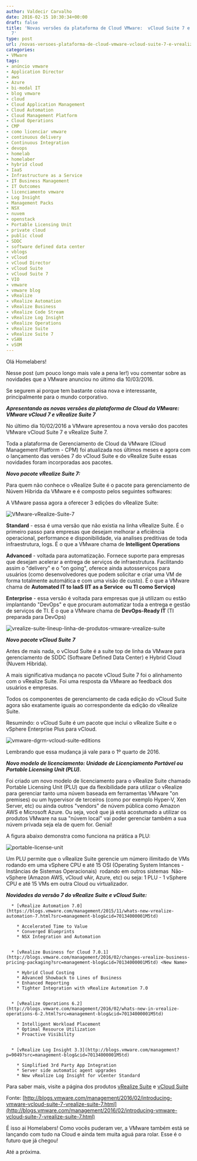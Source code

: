 ```yaml
---
author: Valdecir Carvalho
date: 2016-02-15 10:30:34+00:00
draft: false
title: 'Novas versões da plataforma de Cloud VMware:  vCloud Suite 7 e vRealize Suite
  7'
type: post
url: /novas-versoes-plataforma-de-cloud-vmware-vcloud-suite-7-e-vrealize-suite-7/
categories:
- VMware
tags:
- anúncio vmware
- Application Director
- aws
- Azure
- bi-modal IT
- blog vmware
- cloud
- Cloud Application Management
- Cloud Automation
- Cloud Management Platform
- Cloud Operations
- CMP
- como licenciar vmware
- continuous delivery
- Continuous Integration
- devops
- homelab
- homelaber
- hybrid cloud
- IaaS
- Infrastructure as a Service
- IT Business Management
- IT Outcomes
- licenciamento vmware
- Log Insight
- Management Packs
- NSX
- nuvem
- openstack
- Portable Licensing Unit
- private cloud
- public cloud
- SDDC
- software defined data center
- vblogs
- vCloud
- vCloud Director
- vCloud Suite
- vCloud Suite 7
- VIO
- vmware
- vmware blog
- vRealize
- vRealize Automation
- vRealize Business
- vRealize Code Stream
- vRealize Log Insight
- vRealize Operations
- vRealize Suite
- vRealize Suite 7
- vSAN
- vSOM
---
```


Olá Homelabers!

Nesse post (um pouco longo mais vale a pena ler!) vou comentar sobre as novidades que a VMware anunciou no último dia 10/03/2016.

Se segurem ai porque tem bastante coisa nova e interessante, principalmente para o mundo corporativo.

_**Apresentando as novas versões da plataforma de Cloud da VMware: VMware vCloud 7 e vRealize Suite 7**_

No último dia 10/02/2016 a VMware apresentou a nova versão dos pacotes VMware vCloud Suite 7 e vRealize Suite 7.

Toda a plataforma de Gerenciamento de Cloud da VMware (Cloud Management Platform - CPM) foi atualizada nos últimos meses e agora com o lançamento das versões 7 do vCloud Suite e do vRealize Suite essas novidades foram incorporadas aos pacotes.<!-- more -->

_**Novo pacote vRealize Suite 7:**_

Para quem não conhece o vRealize Suite é o pacote para gerenciamento de Núvem Hibrida da VMware e é composto pelos seguintes softwares:

A VMware passa agora a oferecer 3 edições do vRealize Suite:

![VMware-vRealize-Suite-7](/imagens/2016/02/VMware-vRealize-Suite-7-e1455508335364.jpg)


**Standard** - essa é uma versão que não existia na linha vRealize Suite. É o primeiro passo para empresas que desejam melhorar a eficiência operacional, performance e disponibilidade, via analises preditivas de toda infraestrutura, logs. É o que a VMware chama de **Intelligent Operations**

**Advanced** - voltada para automatização. Fornece suporte para empresas que desejam acelerar a entrega de serviços de infraestrutura. Facilitando assim o "delivery" e o "on going", oferece ainda autosserviços para usuários (como desenvolvedores que podem solicitar e criar uma VM de forma totalmente automática e com uma visão de custo). É o que a VMware chama de **Automated IT to IaaS (IT as a Service  ou TI como Serviço)**

**Enterprise** - essa versão é voltada para empresas que já utilizam ou estão implantando "DevOps" e que procuram automatizar toda a entrega e gestão de serviços de TI. É o que a VMware chama de **DevOps-Ready IT** (TI preparada para DevOps)

![vrealize-suite-lineup-linha-de-produtos-vmware-vrealize-suite](/imagens/2016/02/vrealize-suite-lineup-linha-de-produtos-vmware-vrealize-suite-e1455508658448.png)


_**Novo pacote vCloud Suite 7**_

Antes de mais nada, o vCloud Suite é a suite top de linha da VMware para gerenciamento de SDDC (Software Defined Data Center) e Hybrid Cloud (Nuvem Hibrida).

A mais significativa mudança no pacote vCloud Suite 7 foi o alinhamento com o vRealize Suite. Foi uma resposta da VMware ao feedback dos usuários e empresas.

Todos os componentes de gerenciamento de cada edição do vCloud Suite agora são exatamente iguais ao correspondente da edição do vRealize Suite.

Resumindo: o vCloud Suite é um pacote que inclui o vRealize Suite e o vSphere Enterprise Plus para vCloud.

![vmware-dgrm-vcloud-suite-editions](/imagens/2016/02/vmware-dgrm-vcloud-suite-editions-e1455508418189.png)


Lembrando que essa mudança já vale para o 1º quarto de 2016.

_**Novo modelo de licenciamento: Unidade de Licençiamento Portável ou Portable Licensing Unit (PLU).**_

Foi criado um novo modelo de licenciamento para o vRealize Suite chamado Portable Licensing Unit (PLU) que da flexibilidade para utilizar o vRealize para gerenciar tanto uma núvem baseada em ferramentas VMware "on premises) ou um hypervisor de terceiros (como por exemplo Hyper-V, Xen Server, etc) ou ainda outros "vendors" de núvem pública como Amazon AWS e Microsoft Azure. Ou seja, você que já está acostumado a utilizar os produtos VMware na sua "núvem local" vai poder gerenciar também a sua núvem privada seja ela de quem for. Genial!

A figura abaixo demonstra como funciona na prática a PLU:

![portable-license-unit](/imagens/2016/02/portable-license-unit.png)


Um PLU permite que o vRealize Suite gerencie um número ilimitado de VMs rodando em uma vSphere CPU e até 15 OSI (Operating System Intances - Instâncias de Sistemas Operacionais)  rodando em outros sistemas  Não-vSphere (Amazon AWS, vCloud vAir, Azure, etc) ou seja: 1 PLU - 1 vSphere CPU e até 15 VMs em outra Cloud ou virtualizador.

_**Novidades da versão 7 do vRealize Suite e vCloud Suite:**_




      * [vRealize Automation 7.0](https://blogs.vmware.com/management/2015/11/whats-new-vrealize-automation-7.html?src=management-blog&cid=70134000001M5td)

        * Accelerated Time to Value
        * Converged Blueprints
        * NSX Integration and Automation


      * [vRealize Business for Cloud 7.0.1](http://blogs.vmware.com/management/2016/02/changes-vrealize-business-pricing-packaging?src=management-blog&cid=70134000001M5td) <New Name>

        * Hybrid Cloud Costing
        * Advanced Showback to Lines of Business
        * Enhanced Reporting
        * Tighter Integration with vRealize Automation 7.0


      * [vRealize Operations 6.2](http://blogs.vmware.com/management/2016/02/whats-new-in-vrealize-operations-6-2.html?src=management-blog&cid=70134000001M5td)

        * Intelligent Workload Placement
        * Optimal Resource Utilization
        * Proactive Visibility


      * [vRealize Log Insight 3.3](http://blogs.vmware.com/management?p=9049?src=management-blog&cid=70134000001M5td)

        * Simplified 3rd Party App Integration
        * Server side automatic agent upgrades
        * New vRealize Log Insight for vCenter Standard




Para saber mais, visite a página dos produtos [vRealize Suite](https://www.vmware.com/products/vrealize-suite?src=management-blog&cid=70134000001M5td) e [vCloud Suite](https://www.vmware.com/products/vcloud-suite?src=management-blog&cid=70134000001M5td)

Fonte: [http://blogs.vmware.com/management/2016/02/introducing-vmware-vcloud-suite-7-vrealize-suite-7.html](http://blogs.vmware.com/management/2016/02/introducing-vmware-vcloud-suite-7-vrealize-suite-7.html)

É isso ai Homelabers! Como vocês puderam ver, a VMware também está se lançando com tudo na Cloud e ainda tem muita aguá para rolar. Esse é o futuro que já chegou!

Até a próxima.
